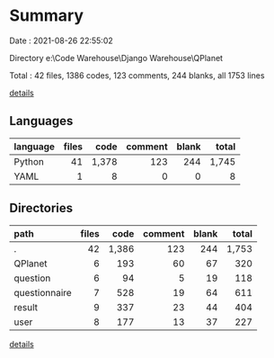 # Summary

Date : 2021-08-26 22:55:02

Directory e:\Code Warehouse\Django Warehouse\QPlanet

Total : 42 files,  1386 codes, 123 comments, 244 blanks, all 1753 lines

[details](details.md)

## Languages
| language | files | code | comment | blank | total |
| :--- | ---: | ---: | ---: | ---: | ---: |
| Python | 41 | 1,378 | 123 | 244 | 1,745 |
| YAML | 1 | 8 | 0 | 0 | 8 |

## Directories
| path | files | code | comment | blank | total |
| :--- | ---: | ---: | ---: | ---: | ---: |
| . | 42 | 1,386 | 123 | 244 | 1,753 |
| QPlanet | 6 | 193 | 60 | 67 | 320 |
| question | 6 | 94 | 5 | 19 | 118 |
| questionnaire | 7 | 528 | 19 | 64 | 611 |
| result | 9 | 337 | 23 | 44 | 404 |
| user | 8 | 177 | 13 | 37 | 227 |

[details](details.md)